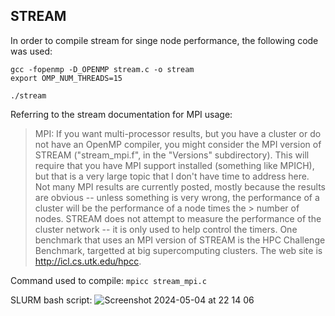 STREAM
-
In order to compile stream for singe node performance, the following code was used:

    gcc -fopenmp -D_OPENMP stream.c -o stream 
    export OMP_NUM_THREADS=15
    
    ./stream
    
Referring to the stream documentation for MPI usage:
> MPI: If you want multi-processor results, but you have a cluster or do not have an OpenMP compiler, you might consider the MPI version of STREAM ("stream_mpi.f", in the "Versions" subdirectory).  This will require that you have MPI support installed (something like MPICH), but that is a very large topic that I don't have time to address here.
 Not many MPI results are currently posted, mostly because the results are obvious -- unless something is very wrong, the performance of a cluster will be the performance of a node times the > number of nodes. STREAM does not attempt to measure the performance of the cluster network -- it is only used to help control the timers.
 One benchmark that uses an MPI version of STREAM is the HPC Challenge Benchmark, targetted at big supercomputing clusters. The web site is http://icl.cs.utk.edu/hpcc.

Command used to compile:
    `mpicc stream_mpi.c`

SLURM bash script:
![Screenshot 2024-05-04 at 22 14 06](https://github.com/Jackaed/UKSCC-Submission/assets/8216039/17e754f3-3647-4fbb-b425-3e7713282a0e)


